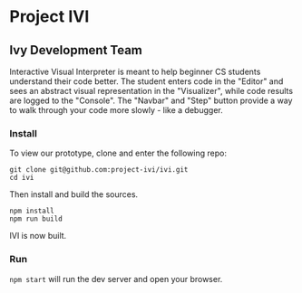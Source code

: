 # Project IVI
## Ivy Development Team

Interactive Visual Interpreter is meant to help beginner CS students understand their code better. The student enters code in the "Editor" and sees an abstract visual representation in the "Visualizer", while code results are logged to the "Console". The "Navbar" and "Step" button provide a way to walk through your code more slowly - like a debugger. 

### Install  

To view our prototype, clone and enter the following repo:
```
git clone git@github.com:project-ivi/ivi.git
cd ivi
```
Then install and build the sources.
```
npm install
npm run build
```
IVI is now built. 

### Run  

`npm start` will run the dev server and open your browser. 
